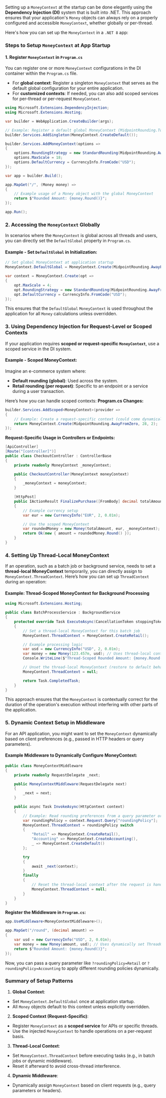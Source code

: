 Setting up a `MoneyContext` at the startup can be done elegantly using the **Dependency Injection (DI)** system
that is built into .NET. This approach ensures that your application's `Money` objects can always rely on a properly
configured and accessible `MoneyContext`, whether globally or per-thread.

Here's how you can set up the `MoneyContext` in a `.NET 8` app:

### Steps to Setup `MoneyContext` at App Startup

#### 1. Register `MoneyContext` in `Program.cs`
You can register one or more `MoneyContext` configurations in the DI container within the `Program.cs` file.
- For **global context**: Register a singleton `MoneyContext` that serves as the default global configuration for your entire application.
- For **customized contexts**: If needed, you can also add scoped services for per-thread or per-request `MoneyContext`.

``` csharp
using Microsoft.Extensions.DependencyInjection;
using Microsoft.Extensions.Hosting;

var builder = WebApplication.CreateBuilder(args);

// Example: Register a default global MoneyContext (MidpointRounding.ToEven)
builder.Services.AddSingleton(MoneyContext.CreateDefault());

builder.Services.AddMoneyContext(options =>
{
    options.RoundingStrategy = new StandardRounding(MidpointRounding.AwayFromZero);
    options.MaxScale = 18;
    options.DefaultCurrency = CurrencyInfo.FromCode("USD");
});

var app = builder.Build();

app.MapGet("/", (Money money) =>
{
    // Example usage of a Money object with the global MoneyContext
    return $"Rounded Amount: {money.Round()}";
});

app.Run();
```

### 2. Accessing the `MoneyContext` Globally
In scenarios where the `MoneyContext` is global across all threads and users, you can directly set the `DefaultGlobal` property in `Program.cs`.

#### Example - Set `DefaultGlobal` in Initialization:
``` csharp
// Set global MoneyContext at application startup
MoneyContext.DefaultGlobal = MoneyContext.Create(MidpointRounding.AwayFromZero, 18, 2);

var context = MoneyContext.Create(opt =>
{
    opt.MaxScale = 4;
    opt.RoundingStrategy = new StandardRounding(MidpointRounding.AwayFromZero);
    opt.DefaultCurrency = CurrencyInfo.FromCode("USD");
});

```
This ensures that the `DefaultGlobal` `MoneyContext` is used throughout the application for all `Money` calculations unless overridden.

### 3. Using Dependency Injection for Request-Level or Scoped Contexts
If your application requires **scoped or request-specific `MoneyContext`**, use a scoped service in the DI system.

#### Example - Scoped MoneyContext:
Imagine an e-commerce system where:
- **Default rounding (global)**: Used across the system.
- **Retail rounding (per request)**: Specific to an endpoint or a service during a user transaction.

Here’s how you can handle scoped contexts:
**Program.cs Changes:**
``` csharp
builder.Services.AddScoped<MoneyContext>(provider =>
{
    // Example: Create a request-specific context (could come dynamically based on user input)
    return MoneyContext.Create(MidpointRounding.AwayFromZero, 28, 2);
});

```
**Request-Specific Usage in Controllers or Endpoints:**
``` csharp
[ApiController]
[Route("[controller]")]
public class CheckoutController : ControllerBase
{
    private readonly MoneyContext _moneyContext;

    public CheckoutController(MoneyContext moneyContext)
    {
        _moneyContext = moneyContext;
    }

    [HttpPost]
    public IActionResult FinalizePurchase([FromBody] decimal totalAmount)
    {
        // Example currency setup
        var eur = new CurrencyInfo("EUR", 2, 0.01m);

        // Use the scoped MoneyContext
        var roundedMoney = new Money(totalAmount, eur, _moneyContext);
        return Ok(new { amount = roundedMoney.Round() });
    }
}
```

### 4. Setting Up Thread-Local MoneyContext
If an operation, such as a batch job or background service, needs to set a **thread-local MoneyContext** temporarily, you can directly assign to `MoneyContext.ThreadContext`.
Here’s how you can set up `ThreadContext` during an operation:

#### Example: Thread-Scoped MoneyContext for Background Processing
``` csharp
using Microsoft.Extensions.Hosting;

public class BatchProcessService : BackgroundService
{
    protected override Task ExecuteAsync(CancellationToken stoppingToken)
    {
        // Set a thread-local MoneyContext for this batch job
        MoneyContext.ThreadContext = MoneyContext.CreateRetail();

        // Example processing logic
        var usd = new CurrencyInfo("USD", 2, 0.01m);
        var money = new Money(123.457m, usd); // Uses thread-local context
        Console.WriteLine($"Thread-Scoped Rounded Amount: {money.Round()}");

        // Unset the thread-local MoneyContext (restore to default behavior)
        MoneyContext.ThreadContext = null;

        return Task.CompletedTask;
    }
}
```
This approach ensures that the `MoneyContext` is contextually correct for the duration of the operation's execution without interfering with other parts of the application.

### 5. Dynamic Context Setup in Middleware
For an API application, you might want to set the `MoneyContext` dynamically based on client preferences (e.g., passed in HTTP headers or query parameters).

#### Example Middleware to Dynamically Configure MoneyContext:
``` csharp
public class MoneyContextMiddleware
{
    private readonly RequestDelegate _next;

    public MoneyContextMiddleware(RequestDelegate next)
    {
        _next = next;
    }

    public async Task InvokeAsync(HttpContext context)
    {
        // Example: Read rounding preferences from a query parameter or header
        var roundingPolicy = context.Request.Query["roundingPolicy"];
        MoneyContext.ThreadContext = roundingPolicy switch
        {
            "Retail" => MoneyContext.CreateRetail(),
            "Accounting" => MoneyContext.CreateAccounting(),
            _ => MoneyContext.CreateDefault()
        };

        try
        {
            await _next(context);
        }
        finally
        {
            // Reset the thread-local context after the request is handled
            MoneyContext.ThreadContext = null;
        }
    }
}
```

**Register the Middleware in `Program.cs`:**
``` csharp
app.UseMiddleware<MoneyContextMiddleware>();

app.MapGet("/round", (decimal amount) =>
{
    var usd = new CurrencyInfo("USD", 2, 0.01m);
    var money = new Money(amount, usd); // Uses dynamically set ThreadContext
    return $"Rounded Amount: {money.Round()}";
});
```
Now, you can pass a query parameter like `?roundingPolicy=Retail` or `?roundingPolicy=Accounting` to apply different rounding policies dynamically.

### Summary of Setup Patterns
1. **Global Context**:
  - Set `MoneyContext.DefaultGlobal` once at application startup.
  - All `Money` objects default to this context unless explicitly overridden.

2. **Scoped Context (Request-Specific)**:
  - Register `MoneyContext` as a **scoped service** for APIs or specific threads.
  - Use the injected `MoneyContext` to handle operations on a per-request basis.

3. **Thread-Local Context**:
  - Set `MoneyContext.ThreadContext` before executing tasks (e.g., in batch jobs or dynamic middleware).
  - Reset it afterward to avoid cross-thread interference.

4. **Dynamic Middleware**:
  - Dynamically assign `MoneyContext` based on client requests (e.g., query parameters or headers).

